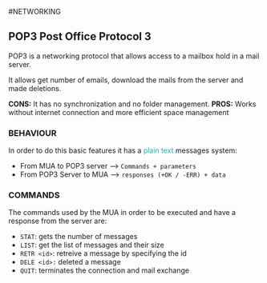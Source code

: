#NETWORKING 

## POP3 Post Office Protocol 3

POP3 is a networking protocol that allows access to a mailbox hold in a mail server. 

It allows get number of emails, download the mails from the server and made deletions. 

**CONS:** It has no synchronization and no folder management. 
**PROS:** Works without internet connection and more efficient space management


### BEHAVIOUR 

In order to do this basic features it has a <span style="color:LIghtSeaGreen;">plain text</span> messages system: 

* From MUA to POP3 server --> `Commands + parameters`
* From POP3 Server to MUA --> `responses (+OK / -ERR) + data`


### COMMANDS

The commands used by the MUA in order to be executed and have a response from the server are: 

* `STAT`: gets the number of messages
* `LIST`: get the list of messages and their size
* `RETR <id>`: retreive a message by specifying the id
* `DELE <id>:` deleted a message
* `QUIT`: terminates the connection and mail exchange



